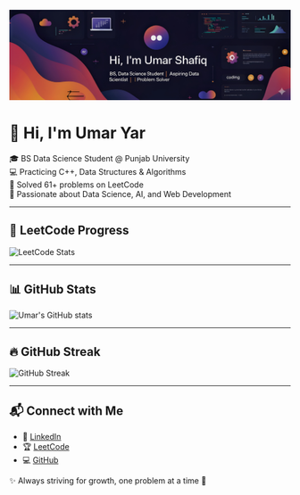 ![Header](https://raw.githubusercontent.com/Umar123-git/leetcode-progress/main/banner.png.png)


# 👋 Hi, I'm Umar Yar  

🎓 BS Data Science Student @ Punjab University  
💻 Practicing C++, Data Structures & Algorithms  
🚀 Solved 61+ problems on LeetCode  
🌟 Passionate about Data Science, AI, and Web Development  

---

## 🚀 LeetCode Progress  


![LeetCode Stats](https://leetcard.jacoblin.cool/hyxk412IG6?theme=dark&font=JetBrains%20Mono)

---

## 📊 GitHub Stats  

![Umar's GitHub stats](https://github-readme-stats.vercel.app/api?username=Umar123-git&show_icons=true&theme=dark)  

---

## 🔥 GitHub Streak  

![GitHub Streak](https://streak-stats.demolab.com/?user=Umar123-git&theme=dark)  

---

## 📬 Connect with Me  

- 💼 [LinkedIn](https://www.linkedin.com/in/umar-shafiq-99035a353/)  
- 🏆 [LeetCode](https://leetcode.com/u/hyxk412IG6/)  
- 💻 [GitHub](https://github.com/Umar123-git)  

✨ Always striving for growth, one problem at a time 🚀
